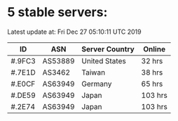 # 5 stable servers:

Latest update at: Fri Dec 27 05:10:11 UTC 2019

| ID | ASN | Server Country | Online |
| -- | --- | -------------- | ------ |
| #.9FC3 | AS53889 | United States | 32 hrs |
| #.7E1D | AS3462 | Taiwan | 38 hrs |
| #.E0CF | AS63949 | Germany | 65 hrs |
| #.DE59 | AS63949 | Japan | 103 hrs |
| #.2E74 | AS63949 | Japan | 103 hrs |

